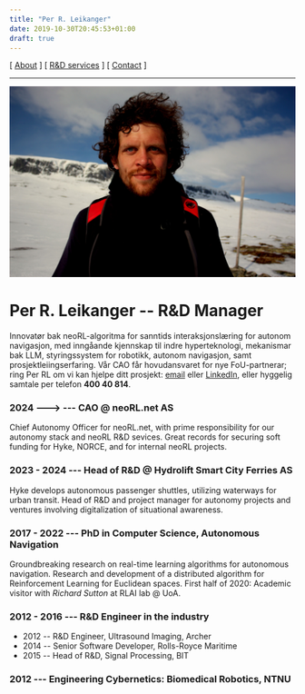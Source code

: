 ```yaml
---
title: "Per R. Leikanger"
date: 2019-10-30T20:45:53+01:00
draft: true
---
```


[ [About](index.md) ]     [ [R&D services](RnD_services.md) ]     [ [Contact](./RnD_manager.md) ]

-------------------------------------------------------------------
 
![Per R. L.](/img/meg.jpeg)

# Per R. Leikanger -- R&D Manager
Innovatør bak neoRL-algoritma for sanntids interaksjonslæring for autonom navigasjon, med inngåande kjennskap til
indre hyperteknologi, mekanismar bak LLM, styringssystem for robotikk, autonom navigasjon, samt prosjektleiingserfaring.
Vår CAO får hovudansvaret for nye FoU-partnerar; ring Per RL om vi kan hjelpe ditt prosjekt: [email](mailto:leikange@gmail.com) eller [LinkedIn](https://www.linkedin.com/in/per-leikanger), eller hyggelig samtale per telefon **400 40 814**.

### 2024 --->  --- CAO @ neoRL.net AS
  Chief Autonomy Officer for neoRL.net, with prime responsibility for our autonomy stack and neoRL R&D sevices. 
  Great records for securing soft funding for Hyke, NORCE, and for internal neoRL projects.

### 2023 - 2024  --- Head of R&D @ Hydrolift Smart City Ferries AS
  Hyke develops autonomous passenger shuttles, utilizing waterways for urban transit.
  Head of R&D and project manager for autonomy projects and ventures involving digitalization of situational awareness. 

### 2017 - 2022  --- PhD in Computer Science, __Autonomous Navigation__
  Groundbreaking research on real-time learning algorithms for autonomous navigation. 
  Research and development of a distributed algorithm for Reinforcement Learning for Euclidean spaces.
  First half of 2020: Academic visitor with _Richard Sutton_ at RLAI lab @ UoA.
  
### 2012 - 2016  --- R&D Engineer in the industry
  - 2012 -- R&D Engineer, Ultrasound Imaging, Archer
  - 2014 -- Senior Software Developer, Rolls-Royce Maritime  
  - 2015 -- Head of R&D, Signal Processing, BIT
  
### 2012 --- Engineering Cybernetics: Biomedical Robotics, NTNU 
    
